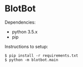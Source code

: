 BlotBot
=======

Dependencies:

- python 3.5.x
- pip

Instructions to setup:

```
$ pip install -r requirements.txt
$ python -m blotbot.main
```
